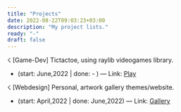 ```yaml
---
title: "Projects"
date: 2022-08-22T09:03:23+03:00
description: "My project lists."
ready: "-"
draft: false
---
```


&#9735; [Game-Dev] Tictactoe, using raylib videogames library.
- (start: June,2022 | done: - ) &mdash; Link: [Play](../extra/raylib_tictactoe-webasm/)

&#9735; [Webdesign] Personal, artwork gallery themes/website.
- (start: April,2022 | done: June,2022) &mdash; Link: [Gallery](https://solmazfs.github.io/gallery/)

